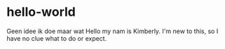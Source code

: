# hello-world
Geen idee ik doe maar wat
Hello my nam is Kimberly. I'm new to this, so I have no clue what to do or expect.
